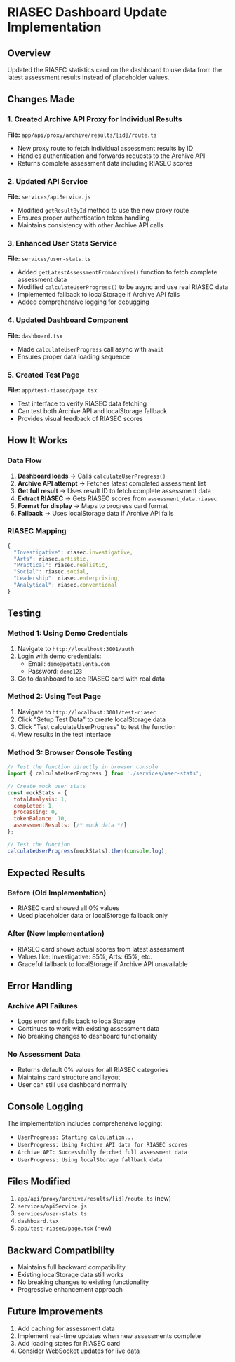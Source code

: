# RIASEC Dashboard Update Implementation

## Overview
Updated the RIASEC statistics card on the dashboard to use data from the latest assessment results instead of placeholder values.

## Changes Made

### 1. Created Archive API Proxy for Individual Results
**File:** `app/api/proxy/archive/results/[id]/route.ts`
- New proxy route to fetch individual assessment results by ID
- Handles authentication and forwards requests to the Archive API
- Returns complete assessment data including RIASEC scores

### 2. Updated API Service
**File:** `services/apiService.js`
- Modified `getResultById` method to use the new proxy route
- Ensures proper authentication token handling
- Maintains consistency with other Archive API calls

### 3. Enhanced User Stats Service
**File:** `services/user-stats.ts`
- Added `getLatestAssessmentFromArchive()` function to fetch complete assessment data
- Modified `calculateUserProgress()` to be async and use real RIASEC data
- Implemented fallback to localStorage if Archive API fails
- Added comprehensive logging for debugging

### 4. Updated Dashboard Component
**File:** `dashboard.tsx`
- Made `calculateUserProgress` call async with `await`
- Ensures proper data loading sequence

### 5. Created Test Page
**File:** `app/test-riasec/page.tsx`
- Test interface to verify RIASEC data fetching
- Can test both Archive API and localStorage fallback
- Provides visual feedback of RIASEC scores

## How It Works

### Data Flow
1. **Dashboard loads** → Calls `calculateUserProgress()`
2. **Archive API attempt** → Fetches latest completed assessment list
3. **Get full result** → Uses result ID to fetch complete assessment data
4. **Extract RIASEC** → Gets RIASEC scores from `assessment_data.riasec`
5. **Format for display** → Maps to progress card format
6. **Fallback** → Uses localStorage data if Archive API fails

### RIASEC Mapping
```typescript
{
  "Investigative": riasec.investigative,
  "Arts": riasec.artistic,
  "Practical": riasec.realistic,
  "Social": riasec.social,
  "Leadership": riasec.enterprising,
  "Analytical": riasec.conventional
}
```

## Testing

### Method 1: Using Demo Credentials
1. Navigate to `http://localhost:3001/auth`
2. Login with demo credentials:
   - Email: `demo@petatalenta.com`
   - Password: `demo123`
3. Go to dashboard to see RIASEC card with real data

### Method 2: Using Test Page
1. Navigate to `http://localhost:3001/test-riasec`
2. Click "Setup Test Data" to create localStorage data
3. Click "Test calculateUserProgress" to test the function
4. View results in the test interface

### Method 3: Browser Console Testing
```javascript
// Test the function directly in browser console
import { calculateUserProgress } from './services/user-stats';

// Create mock user stats
const mockStats = {
  totalAnalysis: 1,
  completed: 1,
  processing: 0,
  tokenBalance: 10,
  assessmentResults: [/* mock data */]
};

// Test the function
calculateUserProgress(mockStats).then(console.log);
```

## Expected Results

### Before (Old Implementation)
- RIASEC card showed all 0% values
- Used placeholder data or localStorage fallback only

### After (New Implementation)
- RIASEC card shows actual scores from latest assessment
- Values like: Investigative: 85%, Arts: 65%, etc.
- Graceful fallback to localStorage if Archive API unavailable

## Error Handling

### Archive API Failures
- Logs error and falls back to localStorage
- Continues to work with existing assessment data
- No breaking changes to dashboard functionality

### No Assessment Data
- Returns default 0% values for all RIASEC categories
- Maintains card structure and layout
- User can still use dashboard normally

## Console Logging

The implementation includes comprehensive logging:
- `UserProgress: Starting calculation...`
- `UserProgress: Using Archive API data for RIASEC scores`
- `Archive API: Successfully fetched full assessment data`
- `UserProgress: Using localStorage fallback data`

## Files Modified
1. `app/api/proxy/archive/results/[id]/route.ts` (new)
2. `services/apiService.js`
3. `services/user-stats.ts`
4. `dashboard.tsx`
5. `app/test-riasec/page.tsx` (new)

## Backward Compatibility
- Maintains full backward compatibility
- Existing localStorage data still works
- No breaking changes to existing functionality
- Progressive enhancement approach

## Future Improvements
1. Add caching for assessment data
2. Implement real-time updates when new assessments complete
3. Add loading states for RIASEC card
4. Consider WebSocket updates for live data
